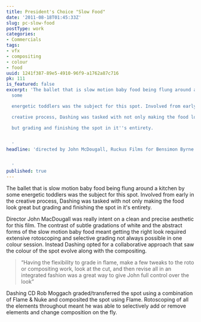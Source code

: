 ```yaml
---
title: President's Choice "Slow Food"
date: '2011-08-18T01:45:33Z'
slug: pc-slow-food
postType: work
categories:
- Commercials
tags:
- vfx
- compositing
- colour
- food
uuid: 1241f387-89e5-4910-96f9-a1762a87c716
pk: 111
is_featured: false
excerpt: 'The ballet that is slow motion baby food being flung around a kitchen by
  some

  energetic toddlers was the subject for this spot. Involved from early in the

  creative process, Dashing was tasked with not only making the food look great

  but grading and finishing the spot in it''s entirety.


  '
headline: 'directed by John McDougall, Ruckus Films for Bensimon Byrne


  '
published: true
---
```

The ballet that is slow motion baby food being flung around a kitchen by some
energetic toddlers was the subject for this spot. Involved from early in the
creative process, Dashing was tasked with not only making the food look great
but grading and finishing the spot in it's entirety.

Director John MacDougall was really intent on a clean and precise aesthetic
for this film. The contrast of subtle gradations of white and the abstract
forms of the slow motion baby food meant getting the right look required
extensive rotoscoping and selective grading not always possible in one colour
session. Instead Dashing opted for a collaborative approach that saw the
colour of the spot evolve along with the compositing.

> “Having the flexibility to grade in flame, make a few tweaks to the roto or
compositing work, look at the cut, and then revise all in an integrated
fashion was a great way to give John full control over the look”

Dashing CD Rob Moggach graded/transferred the spot using a combination of
Flame & Nuke and composited the spot using Flame. Rotoscoping of all the
elements throughout meant he was able to selectively add or remove elements
and change composition on the fly.


